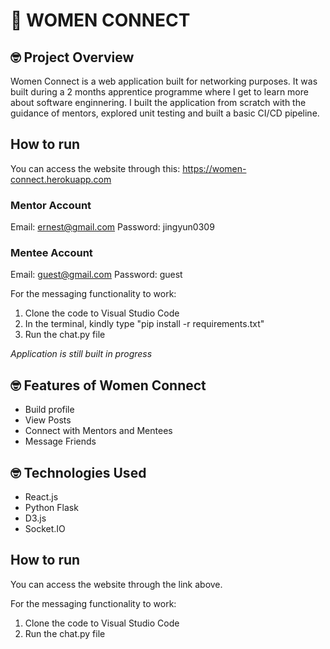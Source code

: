 # :wave: WOMEN CONNECT

## 🤓 Project Overview ##
Women Connect is a web application built for networking purposes. It was built during a 2 months apprentice programme where I get to learn more about software enginnering. I built the application from scratch with the guidance of mentors, explored unit testing and built a basic CI/CD pipeline.

## How to run ## 
You can access the website through this: https://women-connect.herokuapp.com

### Mentor Account ###
Email: ernest@gmail.com
Password: jingyun0309

### Mentee Account ###
Email: guest@gmail.com
Password: guest

For the messaging functionality to work:
  1. Clone the code to Visual Studio Code
  2. In the terminal, kindly type "pip install -r requirements.txt"
  3. Run the chat.py file

*Application is still built in progress*


## 🤓 Features of Women Connect ##
* Build profile
* View Posts
* Connect with Mentors and Mentees
* Message Friends

## 🤓 Technologies Used ##
* React.js 
* Python Flask
* D3.js
* Socket.IO

## How to run ##
You can access the website through the link above. 

For the messaging functionality to work:
  1. Clone the code to Visual Studio Code
  2. Run the chat.py file
